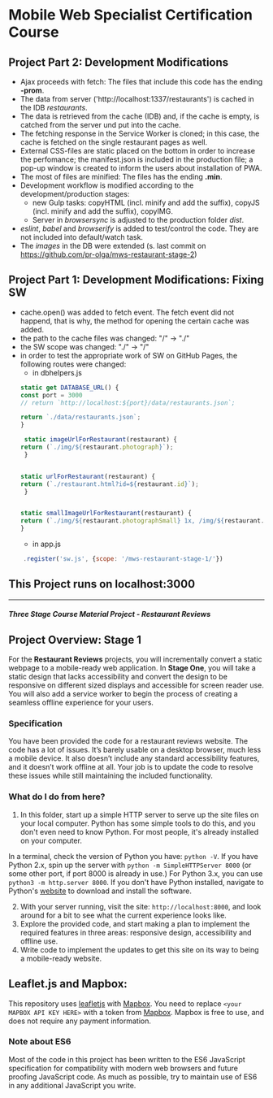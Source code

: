 # Mobile Web Specialist Certification Course

## Project Part 2: Development Modifications

- Ajax proceeds with fetch: The files that include this code has the ending __-prom__.
- The data from server ('http://localhost:1337/restaurants') is cached in the IDB _restaurants_.
- The data is retrieved from the cache (IDB) and, if the cache is empty, is catched from the  server und put into the cache.
- The fetching response in the Service Worker is cloned; in this case, the cache is fetched on the single restaurant pages as well.
- External CSS-files are static placed on the bottom in order to increase the perfomance; the manifest.json is included in the production file; a pop-up window is created to inform the users about installation of PWA.
- The most of files are minified: The files has the ending __.min__.
- Development workflow is modified according to the development/production stages:
    - new Gulp tasks: copyHTML (incl. minify and add the suffix), copyJS (incl. minify and add the suffix), copyIMG.
    - Server in  _browsersync_ is adjusted to the production folder _dist_.
- _eslint_, _babel_ and _browserify_ is added to test/control the code. They are not included into default/watch task.
- The _images_ in the DB were extended (s. last commit on https://github.com/pr-olga/mws-restaurant-stage-2)


## Project Part 1: Development Modifications: Fixing SW

- cache.open() was added to fetch event. The fetch event did not happend, that is why, the method for opening the certain cache was added.
- the path to the cache files was changed: "/" -> "./"
- the SW scope was changed: "./" -> "/"
- in order to test the appropriate work of SW on GitHub Pages, the following routes were changed:
    - in dbhelpers.js
    ```javascript
    static get DATABASE_URL() {
    const port = 3000
    // return `http://localhost:${port}/data/restaurants.json`;

    return `./data/restaurants.json`;
    }

     static imageUrlForRestaurant(restaurant) {
    return (`./img/${restaurant.photograph}`);
     }


    static urlForRestaurant(restaurant) {
    return (`./restaurant.html?id=${restaurant.id}`);
     }


    static smallImageUrlForRestaurant(restaurant) {
    return (`./img/${restaurant.photographSmall} 1x, /img/${restaurant.photograph} 2x`);
    }
    ```
    - in app.js
```javascript
    .register('sw.js', {scope: '/mws-restaurant-stage-1/'})
```


## This Project runs on localhost:3000
---
#### _Three Stage Course Material Project - Restaurant Reviews_

## Project Overview: Stage 1

For the **Restaurant Reviews** projects, you will incrementally convert a static webpage to a mobile-ready web application. In **Stage One**, you will take a static design that lacks accessibility and convert the design to be responsive on different sized displays and accessible for screen reader use. You will also add a service worker to begin the process of creating a seamless offline experience for your users.

### Specification

You have been provided the code for a restaurant reviews website. The code has a lot of issues. It’s barely usable on a desktop browser, much less a mobile device. It also doesn’t include any standard accessibility features, and it doesn’t work offline at all. Your job is to update the code to resolve these issues while still maintaining the included functionality.

### What do I do from here?

1. In this folder, start up a simple HTTP server to serve up the site files on your local computer. Python has some simple tools to do this, and you don't even need to know Python. For most people, it's already installed on your computer.

In a terminal, check the version of Python you have: `python -V`. If you have Python 2.x, spin up the server with `python -m SimpleHTTPServer 8000` (or some other port, if port 8000 is already in use.) For Python 3.x, you can use `python3 -m http.server 8000`. If you don't have Python installed, navigate to Python's [website](https://www.python.org/) to download and install the software.

2. With your server running, visit the site: `http://localhost:8000`, and look around for a bit to see what the current experience looks like.
3. Explore the provided code, and start making a plan to implement the required features in three areas: responsive design, accessibility and offline use.
4. Write code to implement the updates to get this site on its way to being a mobile-ready website.

## Leaflet.js and Mapbox:

This repository uses [leafletjs](https://leafletjs.com/) with [Mapbox](https://www.mapbox.com/). You need to replace `<your MAPBOX API KEY HERE>` with a token from [Mapbox](https://www.mapbox.com/). Mapbox is free to use, and does not require any payment information.

### Note about ES6

Most of the code in this project has been written to the ES6 JavaScript specification for compatibility with modern web browsers and future proofing JavaScript code. As much as possible, try to maintain use of ES6 in any additional JavaScript you write.



